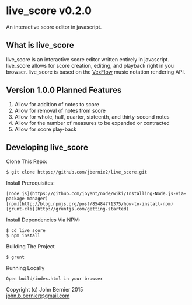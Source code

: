 # live_score v0.2.0

An interactive score editor in javascript.

## What is live_score

live_score is an interactive score editor written entirely in javascript.
live_score allows for score creation, editing, and playback right in
you browser. live_score is based on the [VexFlow](http://vexflow.com) music notation
rendering API.

## Version 1.0.0 Planned Features
  1. Allow for addition of notes to score
  2. Allow for removal of notes from score
  3. Allow for whole, half, quarter, sixteenth, and thirty-second notes
  4. Allow for the number of measures to be expanded or contracted
  5. Allow for score play-back  

## Developing live_score

Clone This Repo:

    $ git clone https://github.com/jbernie2/live_score.git

Install Prerequisites:

    [node js](https://github.com/joyent/node/wiki/Installing-Node.js-via-package-manager)
    [npm](http://blog.npmjs.org/post/85484771375/how-to-install-npm)
    [grunt-cli](http://gruntjs.com/getting-started)

Install Dependencies Via NPM:

    $ cd live_score
    $ npm install

Building The Project

    $ grunt

Running Locally

    Open build/index.html in your browser

Copyright (c) John Bernier 2015 <br/>
<john.b.bernier@gmail.com>

